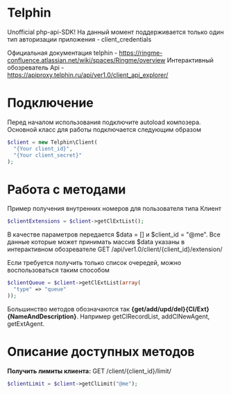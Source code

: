 # Telphin
Unofficial php-api-SDK!
На данный момент поддерживается только один тип авторизации приложения - client_credentials

Официальная документация telphin - https://ringme-confluence.atlassian.net/wiki/spaces/Ringme/overview
Интерактивный обозреватель Api - https://apiproxy.telphin.ru/api/ver1.0/client_api_explorer/


# Подключение
Перед началом использования подключите autoload композера.
Основной класс для работы подключается следующим образом
```PHP
$client = new Telphin\Client(
  "{Your client_id}",
  "{Your client_secret}"
);
```

# Работа с методами
Пример получения внутренних номеров для пользователя типа Клиент
```PHP
$clientExtensions = $client->getClExtList();
```
В качестве параметров передается $data = [] и $client_id = "@me".
Все данные которые может принимать массив $data указаны в интерактивном обозревателе GET /api/ver1.0/client/{client_id}/extension/

Если требуется получить только список очередей, можно воспользоваться таким способом
```PHP
$clientQueue = $client->getClExtList(array(
  "type" => "queue"
));
```
Большинство методов обозначаются так **{get/add/upd/del}{Cl/Ext}{NameAndDescription}**. Например getClRecordList, addClNewAgent, getExtAgent.

# Описание доступных методов
**Получить лимиты клиента:** GET /client/{client_id}/limit/
```PHP
$clientLimit = $client->getClLimit("@me");
```
